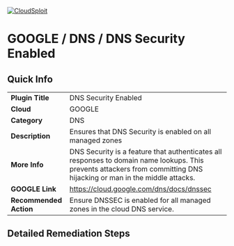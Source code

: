 [![CloudSploit](https://cloudsploit.com/img/logo-new-big-text-100.png "CloudSploit")](https://cloudsploit.com)

# GOOGLE / DNS / DNS Security Enabled

## Quick Info

| | |
|-|-|
| **Plugin Title** | DNS Security Enabled |
| **Cloud** | GOOGLE |
| **Category** | DNS |
| **Description** | Ensures that DNS Security is enabled on all managed zones |
| **More Info** | DNS Security is a feature that authenticates all responses to domain name lookups. This prevents attackers from committing DNS hijacking or man in the middle attacks. |
| **GOOGLE Link** | https://cloud.google.com/dns/docs/dnssec |
| **Recommended Action** | Ensure DNSSEC is enabled for all managed zones in the cloud DNS service. |

## Detailed Remediation Steps



